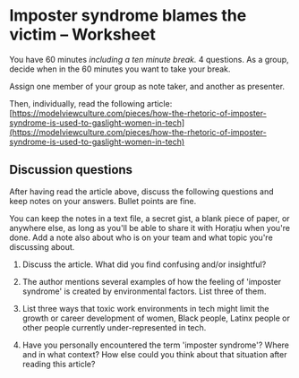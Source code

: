 # Imposter syndrome blames the victim – Worksheet

You have 60 minutes _including a ten minute break._ 4 questions.
As a group, decide when in the 60 minutes you want to take your break.

Assign one member of your group as note taker, and another as presenter.

Then, individually, read the following article:
[https://modelviewculture.com/pieces/how-the-rhetoric-of-imposter-syndrome-is-used-to-gaslight-women-in-tech](https://modelviewculture.com/pieces/how-the-rhetoric-of-imposter-syndrome-is-used-to-gaslight-women-in-tech)

## Discussion questions

After having read the article above, discuss the following questions and keep
notes on your answers. Bullet points are fine.

You can keep the notes in a text file, a secret gist, a blank piece of paper, or
anywhere else, as long as you'll be able to share it with Horațiu when you're
done. Add a note also about who is on your team and what topic you're discussing
about.

1. Discuss the article. What did you find confusing and/or insightful?

2. The author mentions several examples of how the feeling of 'imposter
   syndrome' is created by environmental factors. List three of them.

3. List three ways that toxic work environments in tech might limit the growth
   or career development of women, Black people, Latinx people or other people
   currently under-represented in tech.

4. Have you personally encountered the term 'imposter syndrome'? Where and in
   what context? How else could you think about that situation after reading
   this article?

